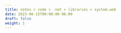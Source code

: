 ```yaml
---
title: notes > code > .net > libraries > system.web
date: 2023-06-15T00:00:00-06:00
draft: false
weight: 1
---
```

